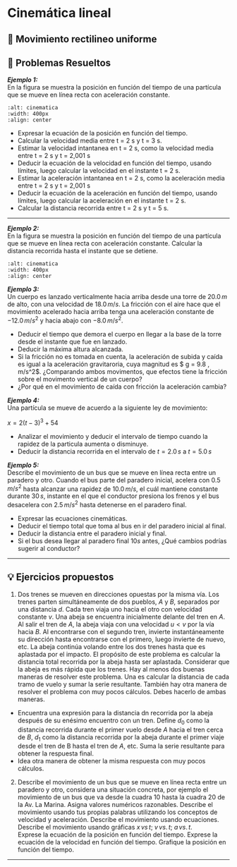 # Cinemática lineal

## 📖 Movimiento rectilineo uniforme
## 📌 Problemas Resueltos
**_Ejemplo 1:_**\
En la figura se muestra la posición en función del tiempo de una partícula que se mueve en línea recta con aceleración constante. 

```{figure} https://github.com/jnolorbe/fisica1/blob/main/figuras/cienmatica01.png
:alt: cinematica
:width: 400px
:align: center
```
- Expresar la ecuación de la posición en función del tiempo.
- Calcular la velocidad media entre t = 2 s y t = 3 s.
- Estimar la velocidad intantanea en t = 2 s, como la velocidad media entre t = 2 s y t = 2,001 s
- Deducir la ecuación de la velocidad en función del tiempo, usando límites, luego calcular la velocidad en el instante t = 2 s.
- Estimar la aceleración intantanea en t = 2 s, como la aceleración media entre t = 2 s y t = 2,001 s
- Deducir la ecuación de la aceleración en función del tiempo, usando límites, luego calcular la aceleración en el instante t = 2 s.
- Calcular la distancia recorrida entre t = 2 s y t = 5 s.

---

**_Ejemplo 2:_**\
En la figura se muestra la posición en función del tiempo de una partícula que se mueve en línea recta con aceleración constante. Calcular la distancia recorrida hasta el instante que se detiene. 

```{figure} https://github.com/jnolorbe/fisica1/blob/main/figuras/cienmatica02.png
:alt: cinematica
:width: 400px
:align: center
```

**_Ejemplo 3:_**\
Un cuerpo es lanzado verticalmente hacia arriba desde una torre de $20.0 \, m$ de alto, con una velocidad de $18.0 \, m/s$. La fricción con el aire hace que el movimiento acelerado hacia arriba tenga una aceleración constante de $-12.0 \, m/s^2$ y hacia abajo con $-8.0 \, m/s^2$. 

- Deducir el tiempo que demora el cuerpo en llegar a la base de la torre desde el instante que fue en lanzado.
- Deducir la máxima altura alcanzada.
- Si la fricción no es tomada en cuenta, la aceleración de subida y caída es igual a la aceleración gravitaroria, cuya magnitud es $ g = 9.8 \, m/s^2$. ¿Comparando ambos movimentos, que efectos tiene la fricción sobre el movimento vertical de un cuerpo? 
- ¿Por qué en el movimiento de caída con fricción la aceleración cambia?

**_Ejemplo 4:_**\
Una partícula se mueve de acuerdo a la siguiente ley de movimiento:

$x = 2(t -3)^3 + 54$

- Analizar el movimiento y deducir el intervalo de tiempo cuando la rapidez de la particula aumenta o disminuye. 
- Deducir la distancia recorrida en el intervalo de $t = 2.0 \, s$ a $t = 5.0 \, s$

**_Ejemplo 5:_**\
Describe el movimiento de un bus que se mueve en línea recta entre un paradero y otro. Cuando el bus parte del paradero inicial, acelera con  $0.5 \, m/s^2$ hasta alcanzar una rapidez de $10.0 \, m/s$, el cuál mantiene constante durante $30 \, s$, instante en el que el conductor presiona los frenos y el bus desacelera con $2.5 \, m/s^2$ hasta detenerse en el paradero final.
- Expresar las ecuaciones cinemáticas.
- Deducir el tiempo total que toma al bus en ir del paradero inicial al final.
- Deducir la distancia entre el paradero inicial y final.
- Si el bus desea llegar al paradero final $10 s$ antes, ¿Qué cambios podrías sugerir al conductor? 


---
## 💡 Ejercicios propuestos

1. Dos trenes se mueven en direcciones opuestas por la misma vía. Los trenes parten simultáneamente de dos pueblos, $A$ y $B$, separados por una distancia $d$. Cada tren viaja uno hacia el otro con velocidad constante $v$. Una abeja se encuentra inicialmente delante del tren en $A$. Al salir el tren de $A$, la abeja viaja con una velocidad $u \lt v$ por la vía hacia $B$. Al encontrarse con el segundo tren, invierte instantáneamente su dirección hasta encontrarse con el primero, luego invierte de nuevo, etc. La abeja continúa volando entre los dos trenes hasta que es aplastada por el impacto. El propósito de este problema es calcular la distancia total recorrida por la abeja hasta ser aplastada. Considerar que la abeja es más rápida que los trenes. Hay al menos dos buenas maneras de resolver este problema. Una es calcular la distancia de cada tramo de vuelo y sumar la serie resultante. También hay otra manera de resolver el problema con muy pocos cálculos. Debes hacerlo de ambas maneras.
- Encuentra una expresión para la distancia dn recorrida por la abeja después de su enésimo encuentro con un tren. Define $d_0$ como la distancia recorrida durante el primer vuelo desde $A$ hacia el tren cerca de $B$, $d_1$ como la distancia recorrida por la abeja durante el primer viaje desde el tren de B hasta el tren de $A$, etc. Suma la serie resultante para obtener la respuesta final.
- Idea otra manera de obtener la misma respuesta con muy pocos cálculos.

2. Describe el movimiento de un bus que se mueve en línea recta entre un paradero y otro, considera una situación concreta, por ejemplo el movimiento de un bus que va desde la cuadra 10 hasta la cuadra 20 de la Av. La Marina. Asigna valores numéricos razonables. Describe el movimiento usando tus propias palabras utilizando los conceptos de velocidad y aceleración. Describe el movimiento usando ecuaciones. Describe el movimiento usando gráficas $x \, vs \, t$; $v \, vs. \, t$; $a \, vs. \, t$.  
Exprese la ecuación de la posición en función del tiempo.
Exprese la ecuación de la velocidad en función del tiempo.
Grafique la posición en función del tiempo.


---
